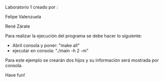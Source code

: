 Laboratorio 1 creado por :

Felipe Valenzuela

René Zárate

Para realizar la ejecución del programa se debe hacer lo siguiente:

- Abril consola y poner: "make all"
- ejecutar en consola: "./main -h 2 -m"

Para este ejemplo se crearán dos hijos y su información será mostrada por consola.







Have fun! 
